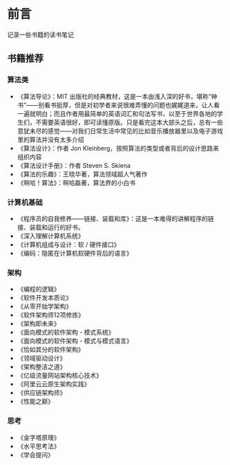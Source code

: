 # 前言

记录一些书籍的读书笔记


## 书籍推荐

### 算法类
- 《算法导论》：MIT 出版社的经典教材，这是一本由浅入深的好书，堪称“神书”——别看书挺厚，但是对初学者来说很难弄懂的问题也娓娓道来，让人看一遍就明白；而且作者用最简单的英语词汇和句法写书，以至于世界各地的学生们，不需要英语很好，即可读懂原版。只是看完这本大部头之后，总有一些意犹未尽的感觉——对我们日常生活中常见的比如音乐播放器里以及电子游戏里的算法并没有太多介绍
- 《算法设计》：作者 Jon Kleinberg，按照算法的类型或者背后的设计思路来组织内容
- 《算法设计手册》：作者 Steven S. Skiena
- 《算法的乐趣》：王晓华著，算法领域超人气著作
- 《啊哈！算法》：啊哈磊著，算法界的小白书



### 计算机基础
- 《程序员的自我修养——链接、装载和库》：这是一本难得的讲解程序的链接、装载和运行的好书。
- 《深入理解计算机系统》
- 《计算机组成与设计：软 / 硬件接口》
- 《编码：隐匿在计算机软硬件背后的语言》


### 架构
- 《编程的逻辑》
- 《软件开发本质论》
- 《从零开始学架构》
- 《软件架构师12项修炼》
- 《架构即未来》
- 《面向模式的软件架构 - 模式系统》
- 《面向模式的软件架构 - 模式与模式语言》
- 《恰如其分的软件架构》
- 《领域驱动设计》
- 《架构整洁之道》
- 《亿级流量网站架构核心技术》
- 《阿里云云原生架构实践》
- 《供应链架构师》
- 《性能之巅》


### 思考
- 《金字塔原理》
- 《水平思考法》
- 《学会提问》

  

